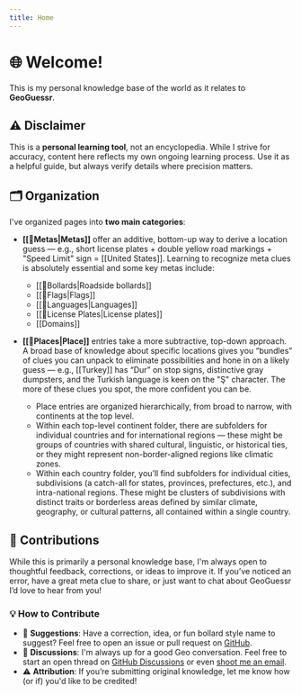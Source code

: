 ```yaml
---
title: Home
---
```


# **🌐 Welcome!**

This is my personal knowledge base of the world as it relates to **GeoGuessr**.

## ⚠️ Disclaimer

This is a **personal learning tool**, not an encyclopedia. While I strive for accuracy, content here reflects my own ongoing learning process. Use it as a helpful guide, but always verify details where precision matters.

## **🗂️ Organization**

I've organized pages into **two main categories**:

- **[[📌Metas|Metas]]** offer an additive, bottom-up way to derive a location guess — e.g., short license plates + double yellow road markings + "Speed Limit" sign = [[United States]]. Learning to recognize meta clues is absolutely essential and some key metas include:
    - [[📌Bollards|Roadside bollards]]
    - [[📌Flags|Flags]]
    - [[📌Languages|Languages]]
    - [[📌License Plates|License plates]]
    - [[Domains]]

- **[[📌Places|Place]]** entries take a more subtractive, top-down approach. A broad base of knowledge about specific locations gives you “bundles” of clues you can unpack to eliminate possibilities and hone in on a likely guess — e.g., [[Turkey]] has “Dur” on stop signs, distinctive gray dumpsters, and the Turkish language is keen on the "Ş" character. The more of these clues you spot, the more confident you can be.

    - Place entries are organized hierarchically, from broad to narrow, with continents at the top level.
    - Within each top-level continent folder, there are subfolders for individual countries and for international regions — these might be groups of countries with shared cultural, linguistic, or historical ties, or they might represent non-border-aligned regions like climatic zones.
    - Within each country folder, you’ll find subfolders for individual cities, subdivisions (a catch-all for states, provinces, prefectures, etc.), and intra-national regions. These might be clusters of subdivisions with distinct traits or borderless areas defined by similar climate, geography, or cultural patterns, all contained within a single country.

## 🤝 Contributions

While this is primarily a personal knowledge base, I'm always open to thoughtful feedback, corrections, or ideas to improve it. If you’ve noticed an error, have a great meta clue to share, or just want to chat about GeoGuessr I’d love to hear from you!

### 💡 How to Contribute

- 📝 **Suggestions**: Have a correction, idea, or fun bollard style name to suggest? Feel free to open an issue or pull request on [GitHub](https://github.com/dwight9339/geoguessr_knowledge_graph).
- 🧵 **Discussions**: I'm always up for a good Geo conversation. Feel free to start an open thread on [GitHub Discussions](https://github.com/dwight9339/geoguessr_knowledge_graph/discussions) or even [shoot me an email](whited9339@gmail.com).
- ⚠️ **Attribution**: If you’re submitting original knowledge, let me know how (or if) you'd like to be credited!